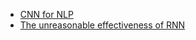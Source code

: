 * [CNN for NLP](http://www.wildml.com/2015/11/understanding-convolutional-neural-networks-for-nlp)
* [The unreasonable effectiveness of RNN](http://karpathy.github.io/2015/05/21/rnn-effectiveness/)

